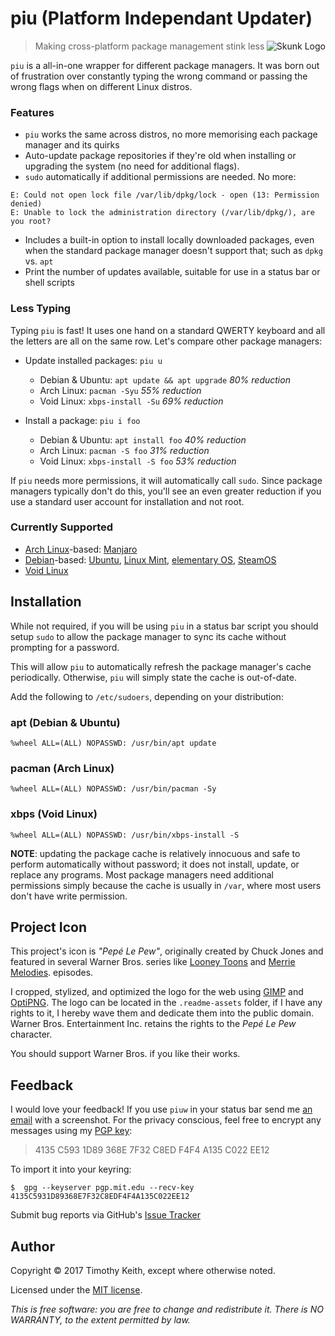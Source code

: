 # piu (Platform Independant Updater)

<img align="right" alt="Skunk Logo" src="https://raw.githubusercontent.com/keithieopia/piuw/master/.readme-assets/skunk-logo.png">

> Making cross-platform package management stink less

`piu` is a all-in-one wrapper for different package managers. It was 
born out of frustration over constantly typing the wrong command or 
passing the wrong flags when on different Linux distros.

### Features
* `piu` works the same across distros, no more memorising each package 
  manager and its quirks
* Auto-update package repositories if they're old when installing or 
  upgrading the system (no need for additional flags).
* `sudo` automatically if additional permissions are needed. No more: 
```
E: Could not open lock file /var/lib/dpkg/lock - open (13: Permission denied)
E: Unable to lock the administration directory (/var/lib/dpkg/), are you root?
```
* Includes a built-in option to install locally downloaded packages, 
  even when the standard package manager doesn't support that; such as 
  `dpkg` vs. `apt`
* Print the number of updates available, suitable for use in a status 
  bar or shell scripts

### Less Typing
Typing `piu` is fast! It uses one hand on a standard QWERTY keyboard and 
all the letters are all on the same row. Let's compare other package 
managers:

* Update installed packages: `piu u`
  * Debian & Ubuntu: `apt update && apt upgrade` *80% reduction*  
  * Arch Linux: `pacman -Syu` *55% reduction*
  * Void Linux: `xbps-install -Su` *69% reduction*

* Install a package: `piu i foo`
  * Debian & Ubuntu: `apt install foo` *40% reduction*  
  * Arch Linux: `pacman -S foo` *31% reduction*
  * Void Linux: `xbps-install -S foo` *53% reduction*

If `piu` needs more permissions, it will automatically call `sudo`.
Since package managers typically don't do this, you'll see an even 
greater reduction if you use a standard user account for installation 
and not root.


### Currently Supported
* [Arch Linux](https://www.archlinux.org/)-based: [Manjaro](https://manjaro.org/)
* [Debian](https://www.debian.org/)-based: [Ubuntu](https://www.ubuntu.com/), [Linux Mint](https://www.linuxmint.com/), [elementary OS](https://elementary.io/), [SteamOS](http://store.steampowered.com/steamos/)
* [Void Linux](http://www.voidlinux.eu/)


## Installation
While not required, if you will be using `piu` in a status bar script 
you should setup `sudo` to allow the package manager to sync its cache 
without prompting for a password. 

This will allow `piu` to automatically refresh the package manager's 
cache periodically. Otherwise, `piu` will simply state the cache is 
out-of-date.

Add the following to `/etc/sudoers`, depending on your distribution:

### apt (Debian & Ubuntu)
```console
%wheel ALL=(ALL) NOPASSWD: /usr/bin/apt update
```

### pacman (Arch Linux)
```console
%wheel ALL=(ALL) NOPASSWD: /usr/bin/pacman -Sy
```

### xbps (Void Linux)
```console
%wheel ALL=(ALL) NOPASSWD: /usr/bin/xbps-install -S
```

**NOTE**: updating the package cache is relatively innocuous and safe to 
perform automatically without password; it does not install, update, or 
replace any programs. Most package managers need additional permissions 
simply because the cache is usually in `/var`, where most users don't 
have write permission.


## Project Icon
This project's icon is *"Pepé Le Pew"*, originally created by Chuck 
Jones and featured in several  Warner Bros. series like [Looney Toons](https://en.wikipedia.org/wiki/Looney_Tunes) 
and [Merrie Melodies](https://en.wikipedia.org/wiki/Merrie_Melodies).
episodes. 

I cropped, stylized, and optimized the logo for the web using 
[GIMP](https://www.gimp.org/) and [OptiPNG](http://optipng.sourceforge.net/). 
The logo can be located in the `.readme-assets` folder, if I have any 
rights to it, I hereby wave them and dedicate them into the public 
domain. Warner Bros. Entertainment Inc. retains the rights to the 
*Pepé Le Pew* character.

You should support Warner Bros. if you like their works.


## Feedback
I would love your feedback! If you use `piuw` in your status bar send me
[an email](mailto:timothykeith@gmail.com) with a screenshot. For the 
privacy conscious, feel free to encrypt any messages using my 
[PGP key](http://pgp.mit.edu/pks/lookup?op=vindex&fingerprint=on&search=0xF4F4A135C022EE12):

> 4135 C593 1D89 368E 7F32 C8ED F4F4 A135 C022 EE12

To import it into your keyring:
```console
$  gpg --keyserver pgp.mit.edu --recv-key 4135C5931D89368E7F32C8EDF4F4A135C022EE12
```

Submit bug reports via GitHub's [Issue Tracker](https://github.com/keithieopia/piuw/issues)


## Author
Copyright &copy; 2017 Timothy Keith, except where otherwise noted.

Licensed under the [MIT license](https://github.com/keithieopia/piuw/blob/master/LICENSE).

*This is free software: you are free to change and redistribute it. 
There is NO WARRANTY, to the extent permitted by law.*
